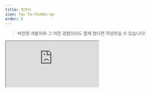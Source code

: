 ```yaml
---
title: 추천사
icon: fas fa-thumbs-up
order: 5
---
```

> 박찬영 개발자와 그 어떤 경험이라도 함께 했다면 작성하실 수 있습니다!

<iframe
  class="recommends-previewer"
  src="https://univdev-recommends.firebaseapp.com/recommends">
</iframe>